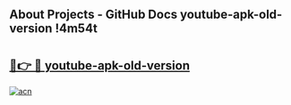 ## About Projects - GitHub Docs youtube-apk-old-version !4m54t

# <h2><a href="https://andorid.site?title=youtube-apk-old-version&ref=19M">🔗👉 🔴 youtube-apk-old-version</a></h2>

[![acn](https://github.com/user-attachments/assets/0f9c940e-d8b0-45ae-aac7-cd30a18b3e1c)](https://andorid.site?title=youtube-apk-old-version&ref=19M)
